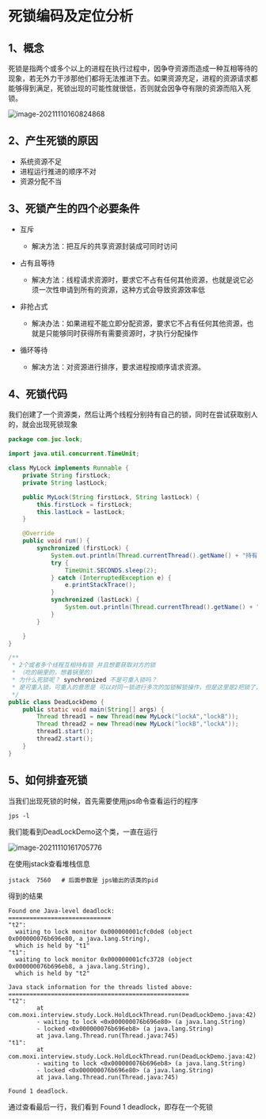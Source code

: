 # 死锁编码及定位分析

## 1、概念

死锁是指两个或多个以上的进程在执行过程中，因争夺资源而造成一种互相等待的现象，若无外力干涉那他们都将无法推进下去。如果资源充足，进程的资源请求都能够得到满足，死锁出现的可能性就很低，否则就会因争夺有限的资源而陷入死锁。

![image-20211110160824868](https://gitee.com/huangwei0123/image/raw/master/img/image-20211110160824868.png)

## 2、产生死锁的原因

- 系统资源不足
- 进程运行推进的顺序不对
- 资源分配不当

## 3、死锁产生的四个必要条件

- 互斥
  - 解决方法：把互斥的共享资源封装成可同时访问

- 占有且等待
  - 解决方法：线程请求资源时，要求它不占有任何其他资源，也就是说它必须一次性申请到所有的资源，这种方式会导致资源效率低

- 非抢占式
  - 解决办法：如果进程不能立即分配资源，要求它不占有任何其他资源，也就是只能够同时获得所有需要资源时，才执行分配操作

- 循环等待
  - 解决方法：对资源进行排序，要求进程按顺序请求资源。

## 4、死锁代码

我们创建了一个资源类，然后让两个线程分别持有自己的锁，同时在尝试获取别人的，就会出现死锁现象

```java
package com.juc.lock;

import java.util.concurrent.TimeUnit;

class MyLock implements Runnable {
    private String firstLock;
    private String lastLock;

    public MyLock(String firstLock, String lastLock) {
        this.firstLock = firstLock;
        this.lastLock = lastLock;
    }

    @Override
    public void run() {
        synchronized (firstLock) {
            System.out.println(Thread.currentThread().getName() + "持有\t" + firstLock + "\t ， 想要 " + lastLock);
            try {
                TimeUnit.SECONDS.sleep(2);
            } catch (InterruptedException e) {
                e.printStackTrace();
            }
            synchronized (lastLock) {
                System.out.println(Thread.currentThread().getName() + "持有\t" + lastLock + "\t ， 想要 " + firstLock);
            }
        }

    }
}

/**
 * 2个或者多个线程互相持有锁 并且想要获取对方的锁
 * （吃的碗里的，想着锅里的）
 * 为什么死锁呢？ synchronized 不是可重入锁吗？
 * 是可重入锁，可重入的意思是 可以对同一锁进行多次的加锁解锁操作，但是这里是2把锁了，想拿到对方的锁，就会陷入循环等待，所以是偷换概念的一种情况。
 */
public class DeadLockDemo {
    public static void main(String[] args) {
        Thread thread1 = new Thread(new MyLock("lockA","lockB"));
        Thread thread2 = new Thread(new MyLock("lockB","lockA"));
        thread1.start();
        thread2.start();
    }
}
```



## 5、如何排查死锁

当我们出现死锁的时候，首先需要使用jps命令查看运行的程序

```
jps -l
```

我们能看到DeadLockDemo这个类，一直在运行

![image-20211110161705776](https://gitee.com/huangwei0123/image/raw/master/img/image-20211110161705776.png)

在使用jstack查看堆栈信息

```
jstack  7560   # 后面参数是 jps输出的该类的pid
```

得到的结果

```
Found one Java-level deadlock:
=============================
"t2":
  waiting to lock monitor 0x000000001cfc0de8 (object 0x000000076b696e80, a java.lang.String),
  which is held by "t1"
"t1":
  waiting to lock monitor 0x000000001cfc3728 (object 0x000000076b696eb8, a java.lang.String),
  which is held by "t2"

Java stack information for the threads listed above:
===================================================
"t2":
        at com.moxi.interview.study.Lock.HoldLockThread.run(DeadLockDemo.java:42)
        - waiting to lock <0x000000076b696e80> (a java.lang.String)
        - locked <0x000000076b696eb8> (a java.lang.String)
        at java.lang.Thread.run(Thread.java:745)
"t1":
        at com.moxi.interview.study.Lock.HoldLockThread.run(DeadLockDemo.java:42)
        - waiting to lock <0x000000076b696eb8> (a java.lang.String)
        - locked <0x000000076b696e80> (a java.lang.String)
        at java.lang.Thread.run(Thread.java:745)

Found 1 deadlock.
```

通过查看最后一行，我们看到  Found 1 deadlock，即存在一个死锁